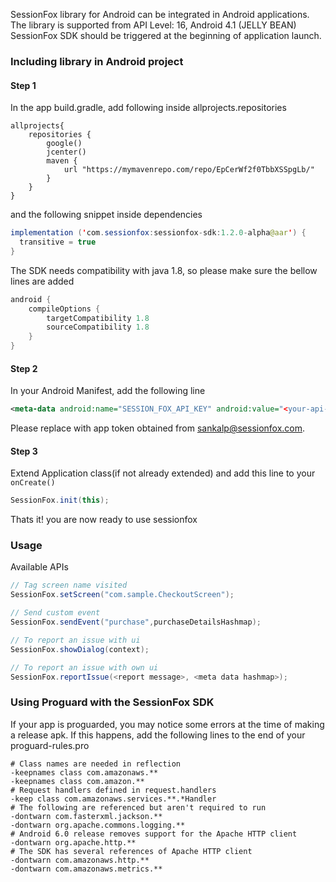 SessionFox library for Android can be integrated in Android applications. The library is supported from API Level: 16, Android 4.1 (JELLY BEAN)
SessionFox SDK should be triggered at the beginning of application launch.

### Including library in Android project

#### Step 1
In the app build.gradle, add following inside allprojects.repositories

```
allprojects{
    repositories {
        google()
        jcenter()
        maven {
            url "https://mymavenrepo.com/repo/EpCerWf2f0TbbXSSpgLb/"
        }  
    }
}
```

and the following snippet inside dependencies
```java
implementation ('com.sessionfox:sessionfox-sdk:1.2.0-alpha@aar') {
  transitive = true
}
```
The SDK needs compatibility with java 1.8, so please make sure the bellow lines are added
```java
android {
    compileOptions {
        targetCompatibility 1.8
        sourceCompatibility 1.8
    }
}
```
#### Step 2
In your Android Manifest, add the following line

```xml
<meta-data android:name="SESSION_FOX_API_KEY" android:value="<your-api-key>" />
```

Please replace  with app token obtained from sankalp@sessionfox.com.

#### Step 3
Extend Application class(if not already extended) and add this line to your `onCreate()`
```java
SessionFox.init(this);
```

Thats it! you are now ready to use sessionfox

### Usage
Available APIs
```java
// Tag screen name visited
SessionFox.setScreen("com.sample.CheckoutScreen");

// Send custom event
SessionFox.sendEvent("purchase",purchaseDetailsHashmap);

// To report an issue with ui
SessionFox.showDialog(context);

// To report an issue with own ui
SessionFox.reportIssue(<report message>, <meta data hashmap>);
```
### Using Proguard with the SessionFox SDK
If your app is proguarded, you may notice some errors at the time of making a release apk. If this happens, add the following lines to the end of your proguard-rules.pro
```
# Class names are needed in reflection
-keepnames class com.amazonaws.**
-keepnames class com.amazon.**
# Request handlers defined in request.handlers
-keep class com.amazonaws.services.**.*Handler
# The following are referenced but aren't required to run
-dontwarn com.fasterxml.jackson.**
-dontwarn org.apache.commons.logging.**
# Android 6.0 release removes support for the Apache HTTP client
-dontwarn org.apache.http.**
# The SDK has several references of Apache HTTP client
-dontwarn com.amazonaws.http.**
-dontwarn com.amazonaws.metrics.**
```
